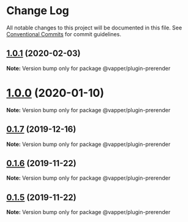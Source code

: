 # Change Log

All notable changes to this project will be documented in this file.
See [Conventional Commits](https://conventionalcommits.org) for commit guidelines.

## [1.0.1](https://github.com/vapperjs/vapper/compare/@vapper/plugin-prerender@1.0.0...@vapper/plugin-prerender@1.0.1) (2020-02-03)

**Note:** Version bump only for package @vapper/plugin-prerender





# [1.0.0](https://github.com/vapperjs/vapper/compare/@vapper/plugin-prerender@0.1.7...@vapper/plugin-prerender@1.0.0) (2020-01-10)

**Note:** Version bump only for package @vapper/plugin-prerender





## [0.1.7](https://github.com/vapperjs/vapper/compare/@vapper/plugin-prerender@0.1.6...@vapper/plugin-prerender@0.1.7) (2019-12-16)

**Note:** Version bump only for package @vapper/plugin-prerender





## [0.1.6](https://github.com/vapperjs/vapper/compare/@vapper/plugin-prerender@0.1.5...@vapper/plugin-prerender@0.1.6) (2019-11-22)

**Note:** Version bump only for package @vapper/plugin-prerender





## [0.1.5](https://github.com/vapperjs/vapper/compare/@vapper/plugin-prerender@0.1.4...@vapper/plugin-prerender@0.1.5) (2019-11-22)

**Note:** Version bump only for package @vapper/plugin-prerender
